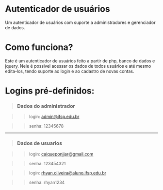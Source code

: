 # Autenticador de usuários
 Um autenticador de usuários com suporte a administradores e gerenciador de dados.

# Como funciona?
 Este é um autenticador de usuários feito a partir de php, banco de dados e jquery. Nele é possivel acessar os dados de todos usuários e até mesmo edita-los, tendo suporte ao login e ao cadastro de novas contas.
 
# Logins pré-definidos:
 
 
 > ### Dados do administrador
  
  
 >> login: admin@ifsp.edu.br
  
  
 >> senha: 12345678
  
  <hr/>
  
  
  > ### Dados de usuarios
  
  
  >>login: caiqueponjjar@gmail.com
  
  
  >>senha: 123454321
  
  
 
  >>login: rhyan.oliveira@aluno.ifsp.edu.br
  
  
  >>senha: rhyan1234
